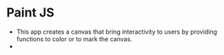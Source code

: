 # Paint JS

- This app creates a canvas that bring interactivity to users by providing functions to color or to mark the canvas.
- 
